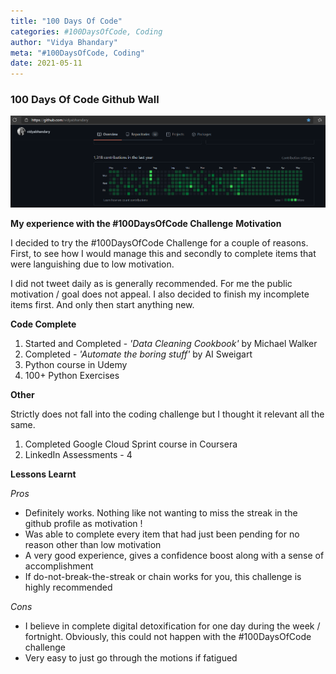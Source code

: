 ```yaml
---
title: "100 Days Of Code"
categories: #100DaysOfCode, Coding
author: "Vidya Bhandary"
meta: "#100DaysOfCode, Coding"
date: 2021-05-11
---
```


### 100 Days Of Code Github Wall  

![](https://raw.githubusercontent.com/vidyabhandary/blog/master/images/GitHub_100DaysOfCode_1.PNG)


**My experience with the #100DaysOfCode Challenge**
**Motivation**

I decided to try the #100DaysOfCode Challenge for a couple of reasons. 
First, to see how I would manage this and secondly to complete items that were languishing due to low motivation.

I did not tweet daily as is generally recommended. For me the public motivation / goal does not appeal. 
I also decided to finish my incomplete items first. And only then start anything new.

**Code Complete**

1. Started and Completed - *'Data Cleaning Cookbook'* by Michael Walker
2. Completed - *'Automate the boring stuff'* by AI Sweigart 
3. Python course in Udemy
4. 100+ Python Exercises 

**Other**

Strictly does not fall into the coding challenge but I thought it relevant all the same.
1. Completed Google Cloud Sprint course in Coursera 
2. LinkedIn Assessments - 4

**Lessons Learnt**

*Pros*

- Definitely works. Nothing like not wanting to miss the streak in the github profile as motivation !
- Was able to complete every item that had just been pending for no reason other than low motivation
- A very good experience, gives a confidence boost along with a sense of accomplishment
- If do-not-break-the-streak or chain works for you, this challenge is highly recommended

*Cons*

- I believe in complete digital detoxification for one day during the week / fortnight. Obviously, this could not happen with the #100DaysOfCode challenge
- Very easy to just go through the motions if fatigued
